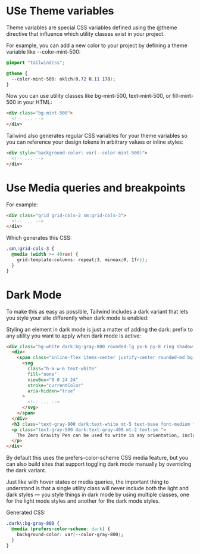 # USe Theme variables

Theme variables are special CSS variables defined using the @theme directive that influence which utility classes exist in your project.

For example, you can add a new color to your project by defining a theme variable like --color-mint-500:

```css
@import "tailwindcss";

@theme {
  --color-mint-500: oklch(0.72 0.11 178);
}
```

Now you can use utility classes like bg-mint-500, text-mint-500, or fill-mint-500 in your HTML:

```html
<div class="bg-mint-500">
  <!-- ... -->
</div>
```

Tailwind also generates regular CSS variables for your theme variables so you can reference your design tokens in arbitrary values or inline styles:

```html
<div style="background-color: var(--color-mint-500)">
  <!-- ... -->
</div>
```

# Use Media queries and breakpoints

For example:

```html
<div class="grid grid-cols-2 sm:grid-cols-3">
  <!-- ... -->
</div>
```

Which generates this CSS:

```css
.sm\:grid-cols-3 {
  @media (width >= 40rem) {
    grid-template-columns: repeat(3, minmax(0, 1fr));
  }
}
```

# Dark Mode

To make this as easy as possible, Tailwind includes a dark variant that lets you style your site differently when dark mode is enabled:

Styling an element in dark mode is just a matter of adding the dark: prefix to any utility you want to apply when dark mode is active:

```html
<div class="bg-white dark:bg-gray-800 rounded-lg px-6 py-8 ring shadow-xl ring-gray-900/5">
  <div>
    <span class="inline-flex items-center justify-center rounded-md bg-indigo-500 p-2 shadow-lg">
      <svg
        class="h-6 w-6 text-white"
        fill="none"
        viewBox="0 0 24 24"
        stroke="currentColor"
        aria-hidden="true"
      >
        <!-- ... -->
      </svg>
    </span>
  </div>
  <h3 class="text-gray-900 dark:text-white mt-5 text-base font-medium tracking-tight ">Writes upside-down</h3>
  <p class="text-gray-500 dark:text-gray-400 mt-2 text-sm ">
    The Zero Gravity Pen can be used to write in any orientation, including upside-down. It even works in outer space.
  </p>
</div>
```

By default this uses the prefers-color-scheme CSS media feature, but you can also build sites that support toggling dark mode manually by overriding the dark variant.

Just like with hover states or media queries, the important thing to understand is that a single utility class will never include both the light and dark styles — you style things in dark mode by using multiple classes, one for the light mode styles and another for the dark mode styles.

Generated CSS:

```css
.dark\:bg-gray-800 {
  @media (prefers-color-scheme: dark) {
    background-color: var(--color-gray-800);
  }
}
```